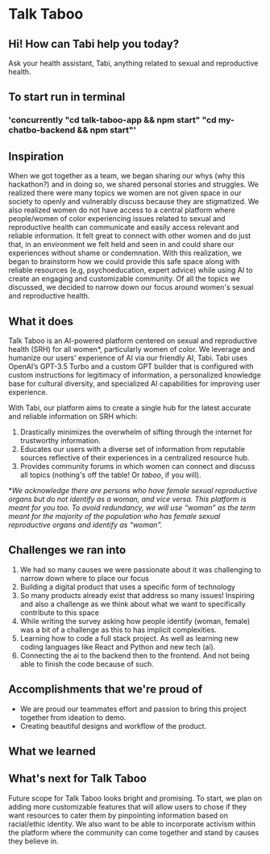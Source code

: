 # Talk Taboo
## Hi! How can Tabi help you today?
Ask your health assistant, Tabi, anything related to sexual and reproductive health.

## To start run in terminal
### 'concurrently "cd talk-taboo-app && npm start" "cd my-chatbo-backend && npm start"'

## **Inspiration**
When we got together as a team, we began sharing our whys (why this hackathon?) and in doing so, we shared personal stories and struggles. We realized there were many topics we women are not given space in our society to openly and vulnerably discuss because they are stigmatized. We also realized women do not have access to a central platform where people/women of color experiencing issues related to sexual and reproductive health can communicate and easily access relevant and reliable information. It felt great to connect with other women and do just that, in an environment we felt held and seen in and could share our experiences without shame or condemnation. With this realization, we began to brainstorm how we could provide this safe space along with reliable resources (e.g, psychoeducation, expert advice) while using AI to create an engaging and customizable community. Of all the topics we discussed, we decided to narrow down our focus around women's sexual and reproductive health. 

## **What it does**
Talk Taboo is an AI-powered platform centered on sexual and reproductive health (SRH) for all women*, particularly women of color. We leverage and humanize our users' experience of AI via our friendly AI, Tabi. Tabi uses OpenAI’s GPT-3.5 Turbo and a custom GPT builder that is configured with custom instructions for legitimacy of information, a personalized knowledge base for cultural diversity, and specialized AI capabilities for improving user experience.  

With Tabi, our platform aims to create a single hub for the latest accurate and reliable information on SRH which:
1. Drastically minimizes the overwhelm of sifting through the internet for trustworthy information. 
2. Educates our users with a diverse set of information from reputable sources reflective of their experiences in a centralized resource hub.
3. Provides community forums in which women can connect and discuss all topics (nothing's off the table! Or *taboo*, if you will). 

*_We acknowledge there are persons who have female sexual reproductive organs but do not identify as a woman, and vice versa. This platform is meant for you too. To avoid redundancy, we will use “woman” as the term meant for the majority of the population who has female sexual reproductive organs and identify as “woman”._

## **Challenges we ran into**
1. We had so many causes we were passionate about it was challenging to narrow down where to place our focus
2. Building a digital product that uses a specific form of technology
3. So many products already exist that address so many issues! Inspiring and also a challenge as we think about what we want to specifically contribute to this space
4. While writing the survey asking how people identify (woman, female) was a bit of a challenge as this to has implicit complexities.
5. Learning how to code a full stack project. As well as learning new coding languages like React and Python and new tech (ai).
6. Connecting the ai to the backend then to the frontend. And not being able to finish the code because of such.


## **Accomplishments that we're proud of**
- We are proud our teammates effort and passion to bring this project together from ideation to demo.
- Creating beautiful designs and workflow of the product.

## **What we learned**

## **What's next for Talk Taboo**
Future scope for Talk Taboo looks bright and promising. To start, we plan on adding more customizable features that will allow users to chose if they want resources to cater them by pinpointing information based on racial/ethic identity. We also want to be able to incorporate activism within the platform where the community can come together and stand by causes they believe in.
